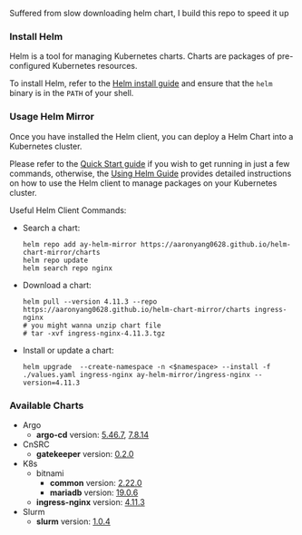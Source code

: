 Suffered from slow downloading helm chart, I build this repo to speed it up

### Install Helm

Helm is a tool for managing Kubernetes charts. Charts are packages of pre-configured Kubernetes resources.

To install Helm, refer to the [Helm install guide](https://github.com/helm/helm#install) and ensure that the `helm` binary is in the `PATH` of your shell.

### Usage Helm Mirror

Once you have installed the Helm client, you can deploy a Helm Chart into a Kubernetes cluster.

Please refer to the [Quick Start guide](https://helm.sh/docs/intro/quickstart/) if you wish to get running in just a few commands, otherwise, the [Using Helm Guide](https://helm.sh/docs/intro/using_helm/) provides detailed instructions on how to use the Helm client to manage packages on your Kubernetes cluster.

Useful Helm Client Commands:

- Search a chart:
  ```shell
  helm repo add ay-helm-mirror https://aaronyang0628.github.io/helm-chart-mirror/charts
  helm repo update
  helm search repo nginx
  ```
- Download a chart: 
  ```shell
  helm pull --version 4.11.3 --repo https://aaronyang0628.github.io/helm-chart-mirror/charts ingress-nginx
  # you might wanna unzip chart file
  # tar -xvf ingress-nginx-4.11.3.tgz
  ```
- Install or update a chart: 
  ```shell
  helm upgrade  --create-namespace -n <$namespace> --install -f ./values.yaml ingress-nginx ay-helm-mirror/ingress-nginx --version=4.11.3
  ```

### Available Charts
- Argo
  - **argo-cd** version: [5.46.7](), [7.8.14]()
- CnSRC
  - **gatekeeper** version: [0.2.0]()
- K8s
  - bitnami
    - **common** version: [2.22.0]()
    - **mariadb** version: [19.0.6]()
  - **ingress-nginx** version: [4.11.3]()
- Slurm
  - **slurm** version: [1.0.4]()